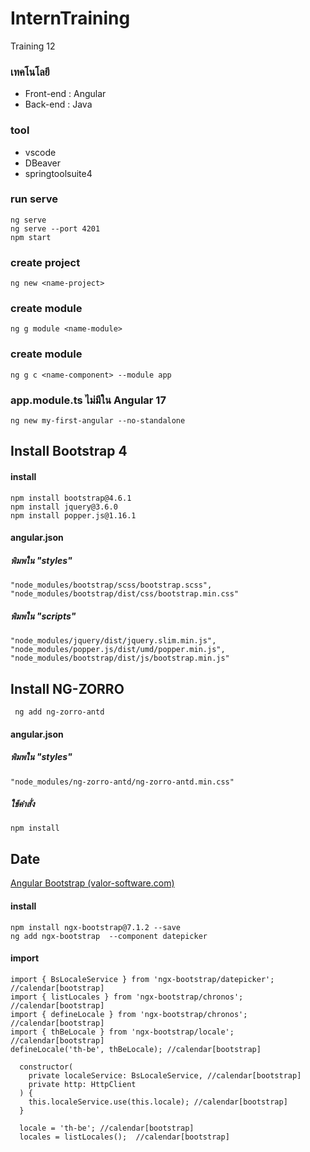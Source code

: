 # InternTraining
Training 12

### เทคโนโลยี
- Front-end : Angular
- Back-end : Java

### tool
- vscode
- DBeaver
- springtoolsuite4

### run serve
    ng serve
    ng serve --port 4201
    npm start

### create project
    ng new <name-project>

### create module
    ng g module <name-module>

### create module 
    ng g c <name-component> --module app

### app.module.ts ไม่มีใน Angular 17
    ng new my-first-angular --no-standalone


## Install Bootstrap 4
#### install
    npm install bootstrap@4.6.1
    npm install jquery@3.6.0
    npm install popper.js@1.16.1
    
#### angular.json
##### พิมพใน "styles" 
    "node_modules/bootstrap/scss/bootstrap.scss",
    "node_modules/bootstrap/dist/css/bootstrap.min.css"

##### พิมพใน "scripts"
    "node_modules/jquery/dist/jquery.slim.min.js",
    "node_modules/popper.js/dist/umd/popper.min.js",
    "node_modules/bootstrap/dist/js/bootstrap.min.js"


## Install NG-ZORRO
     ng add ng-zorro-antd
    
#### angular.json
##### พิมพใน "styles"
    "node_modules/ng-zorro-antd/ng-zorro-antd.min.css"
##### ใช้คำสั่ง
    npm install


## Date
[Angular Bootstrap (valor-software.com)](https://valor-software.com/ngx-bootstrap/#/components/datepicker?tab=overview)
    
#### install
    npm install ngx-bootstrap@7.1.2 --save
    ng add ngx-bootstrap  --component datepicker

#### import
    import { BsLocaleService } from 'ngx-bootstrap/datepicker'; //calendar[bootstrap]
    import { listLocales } from 'ngx-bootstrap/chronos'; //calendar[bootstrap]
    import { defineLocale } from 'ngx-bootstrap/chronos'; //calendar[bootstrap]
    import { thBeLocale } from 'ngx-bootstrap/locale'; //calendar[bootstrap]
    defineLocale('th-be', thBeLocale); //calendar[bootstrap]
    
      constructor(
        private localeService: BsLocaleService, //calendar[bootstrap]
        private http: HttpClient
      ) {
        this.localeService.use(this.locale); //calendar[bootstrap]
      }
    
      locale = 'th-be'; //calendar[bootstrap]
      locales = listLocales();  //calendar[bootstrap]

